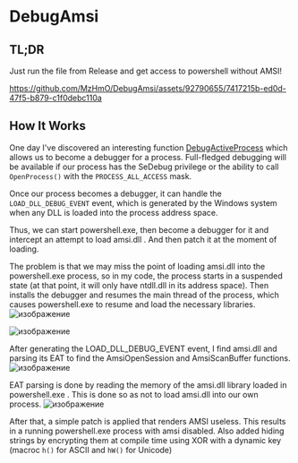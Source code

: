 # DebugAmsi
## TL;DR

Just run the file from Release and get access to powershell without AMSI!



https://github.com/MzHmO/DebugAmsi/assets/92790655/7417215b-ed0d-47f5-b879-c1f0debc110a



## How It Works
One day I've discovered an interesting function [DebugActiveProcess](https://learn.microsoft.com/en-us/windows/win32/api/debugapi/nf-debugapi-debugactiveprocess) which allows us to become a debugger for a process. Full-fledged debugging will be available if our process has the SeDebug privilege or the ability to call `OpenProcess()` with the `PROCESS_ALL_ACCESS` mask. 

Once our process becomes a debugger, it can handle the `LOAD_DLL_DEBUG_EVENT` event, which is generated by the Windows system when any DLL is loaded into the process address space.

Thus, we can start powershell.exe, then become a debugger for it and intercept an attempt to load amsi.dll . And then patch it at the moment of loading.

The problem is that we may miss the point of loading amsi.dll into the powershell.exe process, so in my code, the process starts in a suspended state (at that point, it will only have ntdll.dll in its address space). Then installs the debugger and resumes the main thread of the process, which causes powershell.exe to resume and load the necessary libraries.
![изображение](https://github.com/MzHmO/DebugAmsi/assets/92790655/1807cea2-e118-45e0-a749-f0cb7c934a09)

![изображение](https://github.com/MzHmO/DebugAmsi/assets/92790655/5a3ccb31-7c42-4c6b-a254-894559d98421)

After generating the LOAD_DLL_DEBUG_EVENT event, I find amsi.dll and parsing its EAT to find the AmsiOpenSession and AmsiScanBuffer functions.
![изображение](https://github.com/MzHmO/DebugAmsi/assets/92790655/edcaa824-820a-4ad1-9b96-f6410af765fe)

EAT parsing is done by reading the memory of the amsi.dll library loaded in powershell.exe . This is done so as not to load amsi.dll into our own process.
![изображение](https://github.com/MzHmO/DebugAmsi/assets/92790655/82f6e142-41db-423d-b4d9-6ea1083e6278)

After that, a simple patch is applied that renders AMSI useless. This results in a running powershell.exe process with amsi disabled. Also added hiding strings by encrypting them at compile time using XOR with a dynamic key (macroc `h()` for ASCII and `hW()` for Unicode)
